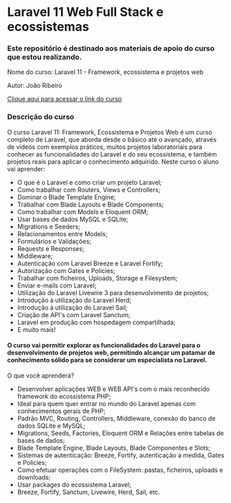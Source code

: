 # Laravel 11 Web Full Stack e ecossistemas

### Este repositório é destinado aos materiais de apoio do curso que estou realizando. 

Nome do curso: Laravel 11 - Framework, ecossistema e projetos web

Autor: João Ribeiro

[Clique aqui para acessar o link do curso](https://www.udemy.com/share/10bKxv3@XdL3bl_stOWZ0cx35xm4HwRbHeLgGJUM_jz96gNDKIdexekyak6EOxibcRVkn6qFBA==/)

### Descrição do curso
O curso Laravel 11: Framework, Ecossistema e Projetos Web é um curso completo de Laravel, que aborda desde o básico até o avançado, através de vídeos com exemplos práticos, muitos projetos laboratoriais para conhecer as funcionalidades do Laravel e do seu ecossistema, e também projetos reais para aplicar o conhecimento adquirido.
Neste curso o aluno vai aprender:
- O que é o Laravel e como criar um projeto Laravel;
- Como trabalhar com Routers, Views e Controllers;
- Dominar o Blade Template Engine;
- Trabalhar com Blade Layouts e Blade Components;
- Como trabalhar com Models e Eloquent ORM;
- Usar bases de dados MySQL e SQLite;
- Migrations e Seeders;
- Relacionamentos entre Models;
- Formulários e Validações;
- Requests e Responses;
- Middleware;
- Autenticação com Laravel Breeze e Laravel Fortify;
- Autorização com Gates e Policies;
- Trabalhar com ficheiros, Uploads, Storage e Filesystem;
- Enviar e-mails com Laravel;
- Utilização do Laravel Livewire 3 para desenvolvimento de projetos;
- Introdução à utilização do Laravel Herd;
- Introdução à utilização do Laravel Sail;
- Criação de API's com Laravel Sanctum;
- Laravel em produção com hospedagem compartilhada;
- E muito mais!

#### O curso vai permitir explorar as funcionalidades do Laravel para o desenvolvimento de projetos web, permitindo alcançar um patamar de conhecimento sólido para se considerar um especialista no Laravel.

O que você aprenderá?
- Desenvolver aplicações WEB e WEB API's com o mais reconhecido framework do ecossistema PHP;
- Ideal para quem quer entrar no mundo do Laravel apenas com conhecimentos gerais de PHP;
- Padrão MVC, Routing, Controllers, Middleware, conexão do banco de dados SQLite e MySQL;
- Migrations, Seeds, Factories, Eloquent ORM e Relações entre tabelas de bases de dados;
- Blade Template Engine, Blade Layouts, Blade Componentes e Slots;
- Sistemas de autenticação: Breeze, Fortify, autenticação à medida, Gates e Policies;
- Como efetuar operações com o FileSystem: pastas, ficheiros, uploads e downloads;
- Usar packages do ecossistema Laravel;
- Breeze, Fortify, Sanctum, Livewire, Herd, Sail, etc.
